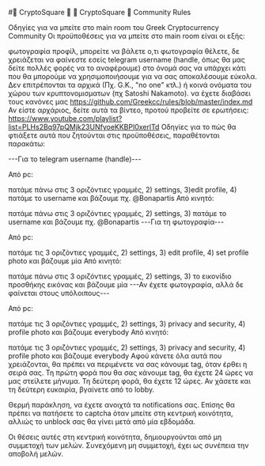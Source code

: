 #🔳 CryptoSquare 🔳
🔳 CryptoSquare 🔳 Community Rules

Οδηγίες για να μπείτε στο main room του Greek Cryptocurrency Community
Οι προϋποθέσεις για να μπείτε στο main room είναι οι εξής:

φωτογραφία προφίλ, μπορείτε να βάλετε ο,τι φωτογραφία θέλετε, δε χρειάζεται να φαίνεστε εσείς
telegram username (handle, όπως θα μας δείτε πολλές φορές να το αναφέρουμε)
στο όνομά σας να υπάρχει κάτι που θα μπορούμε να χρησιμοποιήσουμε για να σας αποκαλέσουμε εύκολα. Δεν επιτρέπονται τα αρχικά (Πχ. G.K., "no one" κτλ.) ή κοινά ονόματα του χώρου των κρυπτονομισματων (πχ Satoshi Nakamoto).
να έχετε διαβάσει τους κανόνες μας https://github.com/Greekcc/rules/blob/master/index.md
Αν είστε αρχάριος, δείτε αυτά τα βίντεο, προτού προβείτε σε ερωτήσεις: https://www.youtube.com/playlist?list=PLHs2Bq97pQMjk23UNfyoeKKBPI0xerlTd
Οδηγίες για το πώς θα φτιάξετε αυτά που ζητούνται στις προϋποθέσεις, παραθέτονται παρακάτω:

---Για το telegram username (handle)---

Από pc:

πατάμε πάνω στις 3 οριζόντιες γραμμές, 2) settings, 3)edit profile, 4) πατάμε το username και βάζουμε πχ. @Bonapartis
Από κινητό:

πατάμε πάνω στις 3 οριζόντιες γραμμές, 2) settings, 3) πατάμε το username και βάζουμε πχ. @Bonapartis
---Για τη φωτογραφία---

Από pc:

πατάμε τις 3 οριζόντιες γραμμές, 2) settings, 3) edit profile, 4) set profile photo και βάζουμε μία
Από κινητό:

πατάμε πάνω στις 3 οριζόντιες γραμμές, 2) settings, 3) το εικονίδιο προσθήκης εικόνας και βάζουμε μία
---Αν έχετε φωτογραφία, αλλά δε φαίνεται στους υπόλοιπους---

Από pc:

πατάμε τις 3 οριζόντιες γραμμές, 2) settings, 3) privacy and security, 4) profile photo και βάζουμε everybody
Από κινητό:

πατάμε τις 3 οριζόντιες γραμμές, 2) settings, 3) privacy and security, 4) profile photo και βάζουμε everybody
Αφού κάνετε όλα αυτά που χρειάζονται, θα πρέπει να περιμένετε να σας κάνουμε tag, όταν έρθει η σειρά σας. Τη πρώτη φορά που θα σας κάνουμε tag, θα έχετε 24 ώρες να μας στείλετε μήνυμα. Τη δεύτερη φορά, θα έχετε 12 ώρες. Αν χάσετε και τη δεύτερη ευκαιρία, βγαίνετε από το lobby.

Θερμή παράκληση, να έχετε ανοιχτά τα notifications σας. Επίσης θα πρέπει να πατήσετε το captcha όταν μπείτε στη κεντρική κοινότητα, αλλιώς το unblock σας θα γίνει μετά από μία εβδομάδα.

Οι θέσεις αυτές στη κεντρική κοινότητα, δημιουργούνται από μη συμμετοχή των μελών. Συνεχόμενη μη συμμετοχή, έχει ως συνέπεια την αποβολή μελών.
